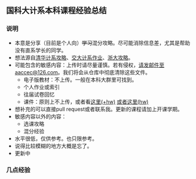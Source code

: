 ## 国科大计系本科课程经验总结
### 说明
+ 本意是分享（目前是个人向）~~学习~~混分攻略。尽可能消除信息差，尤其是帮助没有直系学长的同学。
+ 想法源自[清华计系攻略](https://github.com/PKUanonym/REKCARC-TSC-UHT)、[交大计系作业](https://github.com/SJTU-CSE/awesome-cs)、[浙大攻略](https://github.com/QSCTech/zju-icicles)。
+ 可能包含的敏感内容：上传时请尽量谨慎。若有侵权，请发邮件至aaccec@126.com。我们将会从仓库中彻底清除这些文件。
  - 电子版教材：不上传。一般在本科大群里可找到。
  - 个人作业或索引
  - 往届试卷回忆
  - 课件：原则上不上传，或者看[这里(+hw)](https://github.com/Therock90421/Undergraduate_Course_Materials)  [或者这里(hw)](https://github.com/Hambaobao/UCAS-CS)  
+ 想补充的可以直接pull request或者联系我。更新的课程请加上开课学期。
+ 敏感内容以外的内容：
  - 选课攻略
  - 混分经验
+ 水平很低，仅供参考。也只限参考。
+ 说得比较模糊的地方大概是忘了。
+ 更新中

### 几点经验
